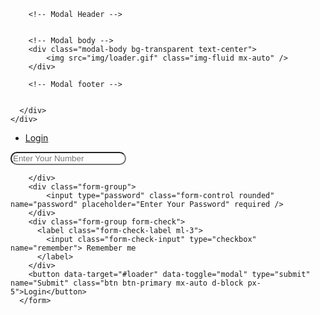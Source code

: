 
<!DOCTYPE html>
<html lang="en">
<head>
  <title>MantriMall</title>
  <meta charset="utf-8">
  <meta name="viewport" content="width=device-width, initial-scale=1">
  <link rel="stylesheet" href="https://maxcdn.bootstrapcdn.com/bootstrap/4.5.2/css/bootstrap.min.css">
  <script src="https://ajax.googleapis.com/ajax/libs/jquery/3.5.1/jquery.min.js"></script>
  <script src="https://cdnjs.cloudflare.com/ajax/libs/popper.js/1.16.0/umd/popper.min.js"></script>
  <script src="https://maxcdn.bootstrapcdn.com/bootstrap/4.5.2/js/bootstrap.min.js"></script>
  <style>
       .rounded{
          border-radius: 30px !important;
      }
      .border-0{
        border: none  !important;
      }
      @media(max-width:767px){
        .w-sm-100{
            width: 100% !important;
        }
      }
  </style>
</head>
<body>
  <div class="modal" id="loader">
    <div class="modal-dialog modal-dialog-centered">
      <div class="modal-content bg-transparent border-0">
  
        <!-- Modal Header -->
      
  
        <!-- Modal body -->
        <div class="modal-body bg-transparent text-center">
            <img src="img/loader.gif" class="img-fluid mx-auto" />
        </div>
  
        <!-- Modal footer -->
    
  
      </div>
    </div>
  </div>
<nav class="navbar navbar-expand-sm bg-primary navbar-dark">
    <ul class="navbar-nav">
        <li class="nav-item active">
            <a class="nav-link h2" href="#">Login</a>
        </li>
    </ul>
</nav>
<div class="container">
  <div class="w-50 mx-auto mt-5 w-sm-100">
    <form action="index.php" method="post">
        <div class="form-group mb-3">
            <input type="tel" class="form-control rounded" maxlength="10" name="phone_no" placeholder="Enter Your Number" required />
          
        </div>
        <div class="form-group">
            <input type="password" class="form-control rounded" name="password" placeholder="Enter Your Password" required />
        </div>
        <div class="form-group form-check">
          <label class="form-check-label ml-3">
            <input class="form-check-input" type="checkbox" name="remember"> Remember me
          </label>
        </div>
        <button data-target="#loader" data-toggle="modal" type="submit" name="Submit" class="btn btn-primary mx-auto d-block px-5">Login</button>
      </form>
  </div>
  
</div>

</body>
</html>
